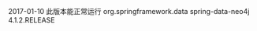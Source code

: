 2017-01-10
    此版本能正常运行
        <dependency>
            <groupId>org.springframework.data</groupId>
            <artifactId>spring-data-neo4j</artifactId>
            <version>4.1.2.RELEASE</version>
        </dependency>